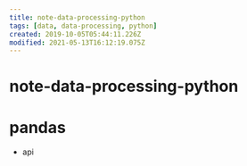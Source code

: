 ```yaml
---
title: note-data-processing-python
tags: [data, data-processing, python]
created: 2019-10-05T05:44:11.226Z
modified: 2021-05-13T16:12:19.075Z
---
```


# note-data-processing-python

# pandas

- api
